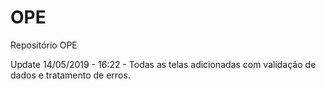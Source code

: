 # OPE
Repositório OPE

Update 14/05/2019 - 16:22 - Todas as telas adicionadas com validação de dados e tratamento de erros.